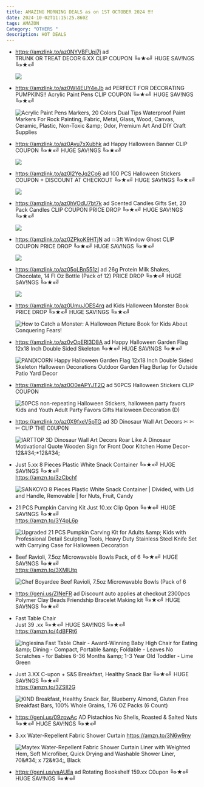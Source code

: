 ```yaml
---
title: AMAZING MORNING DEALS as on 1ST OCTOBER 2024 ‼‼
date: 2024-10-02T11:15:25.860Z
tags: AMAZON
Category: "OTHERS "
description: HOT DEALS
---
```

* https://amzlink.to/az0NYVBFUpi7j ad\
  TRUNK OR TREAT DECOR
  6.XX
  CLIP COUPON
  ╚»★«╝ HUGE SAV!NGS ╚»★«╝   <!--StartFragment-->

  ![](https://m.media-amazon.com/images/I/71KzGpDytBL._AC_SL1500_.jpg)

  <!--EndFragment-->
* https://amzlink.to/az0WI4EUY4eJb   ad
  PERFECT FOR DECORATING PUMPKINS!!
  Acrylic Paint Pens
  CLIP COUPON
  ╚»★«╝ HUGE SAV!NGS ╚»★«╝   <!--StartFragment-->

  ![Acrylic Paint Pens Markers, 20 Colors Dual Tips Waterproof Paint Markers For Rock Painting, Fabric, Metal, Glass, Wood, Canvas, Ceramic, Plastic, Non-Toxic \&amp; Odor, Premium Art And DIY Craft Supplies](https://m.media-amazon.com/images/I/71EhrcemigL._AC_SY300_SX300_.jpg)

  <!--EndFragment-->
* https://amzlink.to/az0Ayu7xXubhk   ad
  Happy Halloween Banner
  CLIP COUPON
  ╚»★«╝ HUGE SAV!NGS ╚»★«╝ <!--StartFragment-->

  ![](https://m.media-amazon.com/images/I/81AZB+Nu6JL._AC_SL1500_.jpg)

  <!--EndFragment-->
* https://amzlink.to/az0I2YeJq2Co6    ad
  100 PCS Halloween Stickers
  COUPON + DISCOUNT AT CHECKOUT
  ╚»★«╝ HUGE SAV!NGS ╚»★«╝   <!--StartFragment-->

  ![](https://m.media-amazon.com/images/I/9194xl0VKZL._AC_SL1500_.jpg)

  <!--EndFragment-->
* https://amzlink.to/az0hVOdU7bt7k   ad
  Scented Candles Gifts Set, 20 Pack Candles
  CLIP COUPON
  PRICE DROP
  ╚»★«╝ HUGE SAV!NGS ╚»★«╝   <!--StartFragment-->

  ![](https://m.media-amazon.com/images/I/81NWXJkfipL._AC_SL1500_.jpg)

  <!--EndFragment-->
* https://amzlink.to/az0ZPkoK9HTjN    ad
  💥3ft Window Ghost
  CLIP COUPON
  PRICE DROP
  ╚»★«╝ HUGE SAV!NGS ╚»★«╝   <!--StartFragment-->

  ![](https://m.media-amazon.com/images/I/71b9dqs1l+L._AC_SL1500_.jpg)

  <!--EndFragment-->
* https://amzlink.to/az05oLBn551zI   ad
  26g Protein Milk Shakes, Chocolate, 14 Fl Oz Bottle (Pack of 12)
  PRICE DROP
  ╚»★«╝ HUGE SAV!NGS ╚»★«╝   <!--StartFragment-->

  ![](https://m.media-amazon.com/images/I/81U1j+Ni3BL._SL1500_.jpg)

  <!--EndFragment-->
* https://amzlink.to/az0UmuJOES4rq    ad
  Kids Halloween Monster Book
  PRICE DROP
  ╚»★«╝ HUGE SAV!NGS ╚»★«╝   <!--StartFragment-->

  ![How to Catch a Monster: A Halloween Picture Book for Kids About Conquering Fears!](https://m.media-amazon.com/images/I/81g-hxENM9L._SY385_.jpg)

  <!--EndFragment-->
* https://amzlink.to/az0vOpERI3D8A    ad
  Happy Halloween Garden Flag 12x18 Inch Double Sided Skeleton
  ╚»★«╝ HUGE SAV!NGS ╚»★«╝<!--StartFragment-->

  ![PANDICORN Happy Halloween Garden Flag 12x18 Inch Double Sided Skeleton Halloween Decorations Outdoor Garden Flag Burlap for Outside Patio Yard Decor](https://m.media-amazon.com/images/I/61UyElSNqeL.__AC_SX300_SY300_QL70_FMwebp_.jpg)

  <!--EndFragment-->   
* https://amzlink.to/az0O0eAPYJT2Q    ad
  50PCS Halloween Stickers
  CLIP COUPON<!--StartFragment-->

  ![50PCS non-repeating Halloween Stickers, halloween party favors Kids and Youth Adult Party Favors Gifts Halloween Decoration (D)](https://m.media-amazon.com/images/I/91AZ9Luv9dL.__AC_SX300_SY300_QL70_FMwebp_.jpg)

  <!--EndFragment-->
* https://amzlink.to/az0X9fxeV5pTG   ad
  3D Dinosaur Wall Art Decors
   ✄ ✄ ✄ CL!P THE C0UP0N  <!--StartFragment-->

  ![IARTTOP 3D Dinosaur Wall Art Decors Roar Like A Dinosaur Motivational Quote Wooden Sign for Front Door Kitchen Home Decor-12\&#34;\*12\&#34;](https://m.media-amazon.com/images/I/613Aff76jsL.__AC_SX300_SY300_QL70_FMwebp_.jpg)

  <!--EndFragment-->
* Just 5.xx 
  8 Pieces Plastic White Snack Container
  ╚»★«╝ HUGE SAV!NGS ╚»★«╝\
  https://amzn.to/3zCbchf<!--StartFragment-->

  ![SANKOYO 8 Pieces Plastic White Snack Container | Divided, with Lid and Handle, Removable | for Nuts, Fruit, Candy](https://m.media-amazon.com/images/I/61potb3WZrL.__AC_SX300_SY300_QL70_FMwebp_.jpg)

  <!--EndFragment-->
* 21 PCS Pumpkin Carving Kit 
  Just 10.xx Clip Qpon
  ╚»★«╝ HUGE SAV!NGS ╚»★«╝\
  https://amzn.to/3Y4pL6p<!--StartFragment-->

  ![Upgraded 21 PCS Pumpkin Carving Kit for Adults \&amp; Kids with Professional Detail Sculpting Tools, Heavy Duty Stainless Steel Knife Set with Carrying Case for Halloween Decoration](https://m.media-amazon.com/images/I/71OwJ-MwchL.__AC_SX300_SY300_QL70_FMwebp_.jpg)

  <!--EndFragment-->
* Beef Ravioli, 7.5oz Microwavable Bowls Pack, of 6
  ╚»★«╝ HUGE SAV!NGS ╚»★«╝\
  https://amzn.to/3XMlUtp<!--StartFragment-->

  ![Chef Boyardee Beef Ravioli, 7.5oz Microwavable Bowls (Pack of 6](https://m.media-amazon.com/images/I/41uJR-dB5ZL._SX300_SY300_QL70_FMwebp_.jpg)

  <!--EndFragment-->
* https://geni.us/ZINeFR   ad
  Discount auto applies at checkout 
  2300pcs Polymer Clay Beads Friendship Bracelet Making kit
  ╚»★«╝ HUGE SAV!NGS ╚»★«╝   
* Fast Table Chair\
  Just 39 .xx
  ╚»★«╝ HUGE SAV!NGS ╚»★«╝\
  https://amzn.to/4dBFRt6<!--StartFragment-->

  ![Inglesina Fast Table Chair - Award-Winning Baby High Chair for Eating \&amp; Dining - Compact, Portable \&amp; Foldable - Leaves No Scratches - for Babies 6-36 Months \&amp; 1-3 Year Old Toddler - Lime Green](https://m.media-amazon.com/images/I/31qdy8H2wBL._SY300_SX300_QL70_FMwebp_.jpg)

  <!--EndFragment-->
* Just 3.XX C-upon + S&S 
  Breakfast, Healthy Snack Bar
  ╚»★«╝ HUGE SAV!NGS ╚»★«╝\
  https://amzn.to/3ZSIl2G<!--StartFragment-->

  ![KIND Breakfast, Healthy Snack Bar, Blueberry Almond, Gluten Free Breakfast Bars, 100% Whole Grains, 1.76 OZ Packs (6 Count)](https://m.media-amazon.com/images/I/51M-C08K5-L._SX300_SY300_QL70_FMwebp_.jpg)

  <!--EndFragment-->
* https://geni.us/09zpwAc    AD
  Pistachios No Shells, Roasted & Salted Nuts
  ╚»★«╝ HUGE SAV!NGS ╚»★«╝   
* 3.xx Water-Repellent Fabric Shower Curtain
  https://amzn.to/3N6w9ny<!--StartFragment-->

  ![Maytex Water-Repellent Fabric Shower Curtain Liner with Weighted Hem, Soft Microfiber, Quick Drying and Washable Shower Liner, 70\&#34; x 72\&#34;, Black](https://m.media-amazon.com/images/I/61dBv8ZsXAL.__AC_SX300_SY300_QL70_FMwebp_.jpg)

  <!--EndFragment-->
* https://geni.us/vaAUEa   ad
  Rotating Bookshelf
  159.xx 
  C0upon
  ╚»★«╝ HUGE SAV!NGS ╚»★«╝